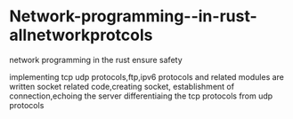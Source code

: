 # Network-programming--in-rust-allnetworkprotcols

network programming in the rust ensure safety

implementing tcp udp protocols,ftp,ipv6 protocols and related modules are written 
socket related code,creating socket, establishment of connection,echoing the server 
differentiaing the tcp protocols from udp protocols

